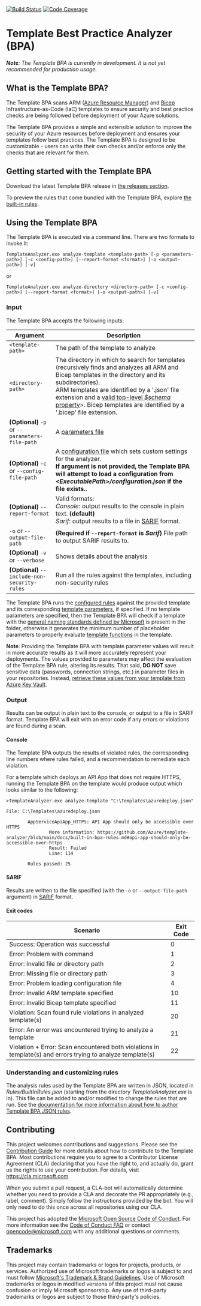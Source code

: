 [![Build Status](https://dev.azure.com/azure/template-analyzer/_apis/build/status/BuildAndTest?branchName=main)](https://dev.azure.com/azure/template-analyzer/_build/latest?definitionId=91&branchName=main)
[![Code Coverage](https://shields.io/azure-devops/coverage/azure/template-analyzer/91)](https://dev.azure.com/azure/template-analyzer/_build/latest?definitionId=91&branchName=main)

# Template Best Practice Analyzer (BPA)
***Note**: The Template BPA is currently in development. It is not yet recommended for production usage.*

## What is the Template BPA?
The Template BPA scans ARM ([Azure Resource Manager](https://docs.microsoft.com/azure/azure-resource-manager/templates/overview)) and [Bicep](https://docs.microsoft.com/azure/azure-resource-manager/bicep/)  Infrastructure-as-Code (IaC) templates to ensure security and best practice checks are being followed before deployment of your Azure solutions.

The Template BPA provides a simple and extensible solution to improve the security of your Azure resources before deployment and ensures your templates follow best practices. The Template BPA is designed to be customizable - users can write their own checks and/or enforce only the checks that are relevant for them.

## Getting started with the Template BPA
Download the latest Template BPA release in [the releases section](https://github.com/Azure/template-analyzer/releases).

To preview the rules that come bundled with the Template BPA, explore [the built-in rules](docs/built-in-bpa-rules.md).

## Using the Template BPA
The Template BPA is executed via a command line.  There are two formats to invoke it:

`TemplateAnalyzer.exe analyze-template <template-path> [-p <parameters-path>] [-c <config-path>] [--report-format <format>] [-o <output-path>] [-v]`

or

`TemplateAnalyzer.exe analyze-directory <directory-path> [-c <config-path>] [--report-format <format>] [-o <output-path>] [-v]`

### Input
The Template BPA accepts the following inputs:

Argument | Description
--- | ---
`<template-path>` | The path of the template to analyze
`<directory-path>` | The directory in which to search for templates (recursively finds and analyzes all ARM and Bicep templates in the directory and its subdirectories).<br/>ARM templates are identified by a '.json' file extension and a [valid top-level *$schema* property](https://docs.microsoft.com/azure/azure-resource-manager/templates/syntax#template-format)>. Bicep templates are identified by a '.bicep' file extension.
**(Optional)** `-p` or `--parameters-file-path` | A [parameters file](https://docs.microsoft.com/azure/azure-resource-manager/templates/parameter-files)
**(Optional)** `-c` or `--config-file-path` | A [configuration file](docs/customizing-evaluation-outputs.md) which sets custom settings for the analyzer.<br/>**If argument is not provided, the Template BPA will attempt to load a configuration from *<_ExecutablePath_>/configuration.json* if the file exists.**.
**(Optional)** `--report-format` | Valid formats:<br/>*Console*: output results to the console in plain text. **(default)**<br/>*Sarif*: output results to a file in [SARIF](https://sarifweb.azurewebsites.net) format.
`-o` or `--output-file-path` | **(Required if `--report-format` is *Sarif*)**  File path to output SARIF results to.
**(Optional)** `-v` or `--verbose` | Shows details about the analysis
**(Optional)** `--include-non-security-rules` | Run all the rules against the templates, including non-security rules

 The Template BPA runs the [configured rules](#understanding-and-customizing-rules) against the provided template and its corresponding [template parameters](https://docs.microsoft.com/azure/azure-resource-manager/templates/parameter-files), if specified. If no template parameters are specified, then the Template BPA will check if a template with the [general naming standards defined by Microsoft](https://learn.microsoft.com/en-us/azure/azure-resource-manager/templates/parameter-files#file-name) is present in the folder, otherwise it generates the minimum number of placeholder parameters to properly evaluate [template functions](https://docs.microsoft.com/azure/azure-resource-manager/templates/template-functions) in the template.

**Note**: Providing the Template BPA with template parameter values will result in more accurate results as it will more accurately represent your deployments. The values provided to parameters may affect the evaluation of the Template BPA rule, altering its results. That said, **DO NOT** save sensitive data (passwords, connection strings, etc.) in parameter files in your repositories. Instead, [retrieve these values from your template from Azure Key Vault](https://docs.microsoft.com/azure/azure-resource-manager/templates/key-vault-parameter?tabs=azure-cli#reference-secrets-with-static-id).

### Output
Results can be output in plain text to the console, or output to a file in SARIF format. Template BPA will exit with an error code if any errors or violations are found during a scan.

#### Console
The Template BPA outputs the results of violated rules, the corresponding line numbers where rules failed, and a recommendation to remediate each violation.

For a template which deploys an API App that does not require HTTPS, running the Template BPA on the template would produce output which looks similar to the following:
```
>TemplateAnalyzer.exe analyze-template "C:\Templates\azuredeploy.json"

File: C:\Templates\azuredeploy.json

        AppServiceApiApp_HTTPS: API App should only be accessible over HTTPS
                More information: https://github.com/Azure/template-analyzer/blob/main/docs/built-in-bpa-rules.md#api-app-should-only-be-accessible-over-https
                Result: Failed
                Line: 114

        Rules passed: 25
```

#### SARIF
Results are written to the file specified (with the `-o` or `--output-file-path` argument) in [SARIF](https://sarifweb.azurewebsites.net) format.

#### Exit codes
| Scenario      | Exit Code |
| ----------- | ----------- |
| Success: Operation was successful | 0 |
| Error: Problem with command | 1 |
| Error: Invalid file or directory path | 2 |
| Error: Missing file or directory path | 3 |
| Error: Problem loading configuration file | 4 |
| Error: Invalid ARM template specified | 10 |
| Error: Invalid Bicep template specified | 11 |
| Violation: Scan found rule violations in analyzed template(s) | 20 |
| Error: An error was encountered trying to analyze a template | 21 |
| Violation + Error: Scan encountered both violations in template(s) and errors trying to analyze template(s) | 22 |

### Understanding and customizing rules
The analysis rules used by the Template BPA are written in JSON, located in *Rules/BuiltInRules.json* (starting from the directory *TemplateAnalyzer.exe* is in). This file can be added to and/or modified to change the rules that are run. See the [documentation for more information about how to author Template BPA JSON rules](./docs/authoring-json-rules.md).

## Contributing
This project welcomes contributions and suggestions. Please see the [Contribution Guide](./CONTRIBUTING.md) for more details about how to contribute to the Template BPA. Most contributions require you to
agree to a Contributor License Agreement (CLA) declaring that you have the right to,
and actually do, grant us the rights to use your contribution. For details, visit
https://cla.microsoft.com.

When you submit a pull request, a CLA-bot will automatically determine whether you need
to provide a CLA and decorate the PR appropriately (e.g., label, comment). Simply follow the
instructions provided by the bot. You will only need to do this once across all repositories using our CLA.

This project has adopted the [Microsoft Open Source Code of Conduct](https://opensource.microsoft.com/codeofconduct/).
For more information see the [Code of Conduct FAQ](https://opensource.microsoft.com/codeofconduct/faq/)
or contact [opencode@microsoft.com](mailto:opencode@microsoft.com) with any additional questions or comments.

## Trademarks
This project may contain trademarks or logos for projects, products, or services. Authorized use of Microsoft trademarks or logos is subject to and must follow [Microsoft's Trademark & Brand Guidelines](https://www.microsoft.com/legal/intellectualproperty/trademarks/usage/general). Use of Microsoft trademarks or logos in modified versions of this project must not cause confusion or imply Microsoft sponsorship. Any use of third-party trademarks or logos are subject to those third-party's policies.